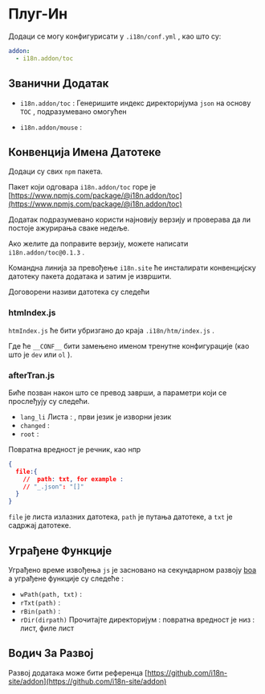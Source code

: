 # Плуг-Ин

Додаци се могу конфигурисати у `.i18n/conf.yml` , као што су:

```yml
addon:
  - i18n.addon/toc
```

## Званични Додатак

* `i18n.addon/toc` :
  Генеришите индекс директоријума `json` на основу `TOC` , подразумевано омогућен

* `i18n.addon/mouse` :

## Конвенција Имена Датотеке

Додаци су свих `npm` пакета.

Пакет који одговара `i18n.addon/toc` горе је [https://www.npmjs.com/package/@i18n.addon/toc](https://www.npmjs.com/package/@i18n.addon/toc)

Додатак подразумевано користи најновију верзију и проверава да ли постоје ажурирања сваке недеље.

Ако желите да поправите верзију, можете написати `i18n.addon/toc@0.1.3` .

Командна линија за превођење `i18n.site` ће инсталирати конвенцијску датотеку пакета додатака и затим је извршити.

Договорени називи датотека су следећи

### htmIndex.js

`htmIndex.js` ће бити убризгано до краја `.i18n/htm/index.js` .

Где ће `__CONF__` бити замењено именом тренутне конфигурације (као што је `dev` или `ol` ).

### afterTran.js

Биће позван након што се превод заврши, а параметри који се прослеђују су следећи.

* `lang_li` Листа : , први језик је изворни језик
* `changed` :
* `root` :

Повратна вредност је речник, као нпр

```json
{
  file:{
    //  path: txt, for example :
    // "_.json": "[]"
  }
}
```

`file` је листа излазних датотека, `path` је путања датотеке, а `txt` је садржај датотеке.

## Уграђене Функције

Уграђено време извођења `js` је засновано на секундарном развоју [boa](https://github.com/boa-dev/boa) а уграђене функције су следеће :

* `wPath(path, txt)` :
* `rTxt(path)` :
* `rBin(path)` :
* `rDir(dirpath)` Прочитајте директоријум : повратна вредност је низ : лист, филе лист

## Водич За Развој

Развој додатака може бити референца [https://github.com/i18n-site/addon](https://github.com/i18n-site/addon)